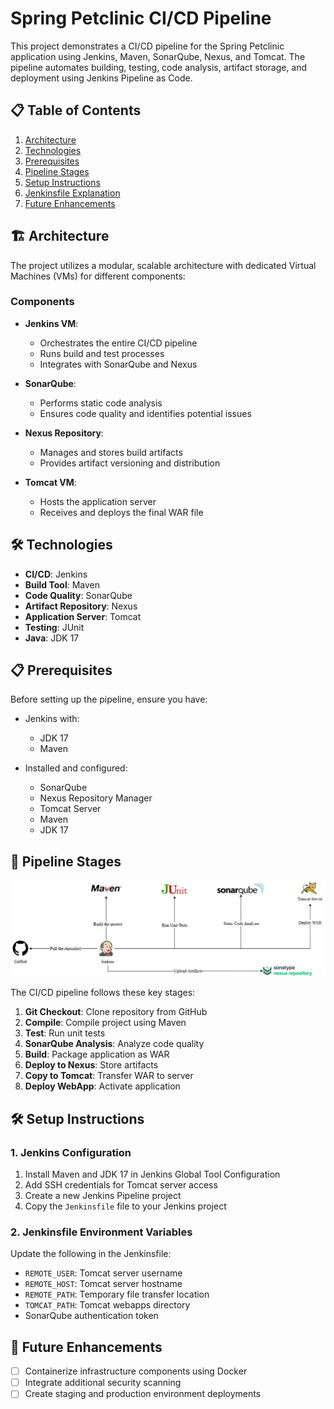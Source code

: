 # Spring Petclinic CI/CD Pipeline

This project demonstrates a CI/CD pipeline for the Spring Petclinic application using Jenkins, Maven, SonarQube, Nexus, and Tomcat. The pipeline automates building, testing, code analysis, artifact storage, and deployment using Jenkins Pipeline as Code.


## 📋 Table of Contents

1. [Architecture](#-architecture)
2. [Technologies](#-technologies)
3. [Prerequisites](#-prerequisites)
4. [Pipeline Stages](#-pipeline-stages)
5. [Setup Instructions](#-setup-instructions)
6. [Jenkinsfile Explanation](#-jenkinsfile-breakdown)
7. [Future Enhancements](#-future-enhancements)

## 🏗️ Architecture

The project utilizes a modular, scalable architecture with dedicated Virtual Machines (VMs) for different components:

### Components
- **Jenkins VM**: 
  - Orchestrates the entire CI/CD pipeline
  - Runs build and test processes
  - Integrates with SonarQube and Nexus

- **SonarQube**: 
  - Performs static code analysis
  - Ensures code quality and identifies potential issues

- **Nexus Repository**: 
  - Manages and stores build artifacts
  - Provides artifact versioning and distribution

- **Tomcat VM**:
  - Hosts the application server
  - Receives and deploys the final WAR file

## 🛠️ Technologies

- **CI/CD**: Jenkins
- **Build Tool**: Maven
- **Code Quality**: SonarQube
- **Artifact Repository**: Nexus
- **Application Server**: Tomcat
- **Testing**: JUnit
- **Java**: JDK 17

## 📋 Prerequisites

Before setting up the pipeline, ensure you have:

- Jenkins with:
  - JDK 17
  - Maven

- Installed and configured:
  - SonarQube
  - Nexus Repository Manager
  - Tomcat Server
  - Maven
  - JDK 17

## 🔄 Pipeline Stages

![Global CI/CD pipeline](/images/cicd-pipeline.png)

The CI/CD pipeline follows these key stages:

1. **Git Checkout**: Clone repository from GitHub
2. **Compile**: Compile project using Maven
3. **Test**: Run unit tests
4. **SonarQube Analysis**: Analyze code quality
5. **Build**: Package application as WAR
6. **Deploy to Nexus**: Store artifacts
7. **Copy to Tomcat**: Transfer WAR to server
8. **Deploy WebApp**: Activate application

## 🛠 Setup Instructions

### 1. Jenkins Configuration

1. Install Maven and JDK 17 in Jenkins Global Tool Configuration
2. Add SSH credentials for Tomcat server access
3. Create a new Jenkins Pipeline project
4. Copy the `Jenkinsfile` file to your Jenkins project

### 2. Jenkinsfile Environment Variables

Update the following in the Jenkinsfile:
- `REMOTE_USER`: Tomcat server username
- `REMOTE_HOST`: Tomcat server hostname
- `REMOTE_PATH`: Temporary file transfer location
- `TOMCAT_PATH`: Tomcat webapps directory
- SonarQube authentication token



## 🚧 Future Enhancements

- [ ] Containerize infrastructure components using Docker
- [ ] Integrate additional security scanning
- [ ] Create staging and production environment deployments
